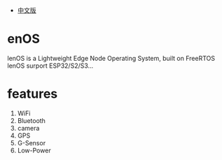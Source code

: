 * [中文版](./README_CN.md)

# enOS
lenOS is a Lightweight Edge Node Operating System, built on FreeRTOS  
lenOS surport ESP32/S2/S3...

# features
1. WiFi  
2. Bluetooth  
3. camera  
4. GPS  
5. G-Sensor  
6. Low-Power
